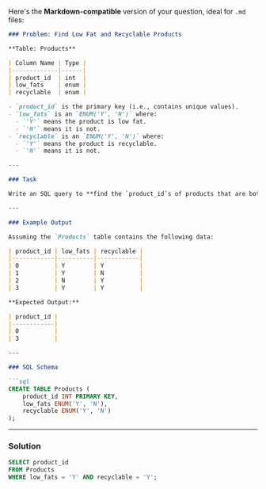 Here's the **Markdown-compatible** version of your question, ideal for `.md` files:

````markdown
### Problem: Find Low Fat and Recyclable Products

**Table: Products**

| Column Name | Type |
|-------------|------|
| product_id  | int  |
| low_fats    | enum |
| recyclable  | enum |

- `product_id` is the primary key (i.e., contains unique values).
- `low_fats` is an `ENUM('Y', 'N')` where:
  - `'Y'` means the product is low fat.
  - `'N'` means it is not.
- `recyclable` is an `ENUM('Y', 'N')` where:
  - `'Y'` means the product is recyclable.
  - `'N'` means it is not.

---

### Task

Write an SQL query to **find the `product_id`s of products that are both low fat and recyclable**.

---

### Example Output

Assuming the `Products` table contains the following data:

| product_id | low_fats | recyclable |
|------------|----------|------------|
| 0          | Y        | Y          |
| 1          | Y        | N          |
| 2          | N        | Y          |
| 3          | Y        | Y          |

**Expected Output:**

| product_id |
|------------|
| 0          |
| 3          |

---

### SQL Schema

```sql
CREATE TABLE Products (
    product_id INT PRIMARY KEY,
    low_fats ENUM('Y', 'N'),
    recyclable ENUM('Y', 'N')
);
````

---

### Solution

```sql
SELECT product_id
FROM Products
WHERE low_fats = 'Y' AND recyclable = 'Y';
```

```


